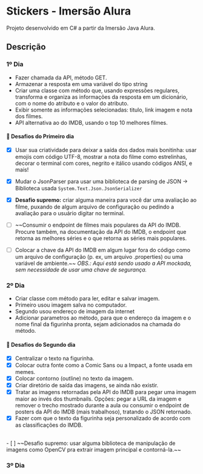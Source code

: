 # Stickers - Imersão Alura

Projeto desenvolvido em C# a partir da Imersão Java Alura.

## Descrição

### 1º Dia

- Fazer chamada da API, método GET.
- Armazenar a resposta em uma variável do tipo string
- Criar uma classe com método que, usando expressões regulares, transforma e organiza as informações da resposta em um dicionário, com o nome do atributo e o valor do atributo.
- Exibir somente as informações selecionadas: titulo, link imagem e nota dos filmes.
- API alternativa ao do IMDB, usando o top 10 melhores filmes.

#### 🚀 Desafios do Primeiro dia
- [x] Usar sua criatividade para deixar a saída dos dados mais bonitinha: usar emojis com código UTF-8, mostrar a nota do filme como estrelinhas, decorar o terminal com cores, negrito e itálico usando códigos ANSI, e mais!
- [x] Mudar o JsonParser para usar uma biblioteca de parsing de JSON -> Biblioteca usada `System.Text.Json.JsonSerializer`
- [x] **Desafio supremo:** criar alguma maneira para você dar uma avaliação ao filme, puxando de algum arquivo de configuração ou pedindo a avaliação para o usuário digitar no terminal.

- [ ] ~~Consumir o endpoint de filmes mais populares da API do IMDB. Procure também, na documentação da API do IMDB, o endpoint que retorna as melhores séries e o que retorna as séries mais populares.
- [ ] Colocar a chave da API do IMDB em algum lugar fora do código como um arquivo de configuração (p. ex, um arquivo .properties) ou uma variável de ambiente.~~
*OBS.: Aqui está sendo usado a API mockada, sem necessidade de usar uma chave de segurança.*

### 2º Dia

- Criar classe com método para ler, editar e salvar imagem.
- Primeiro usou imagem salva no computador.
- Segundo usou endereço de imagem da internet
- Adicionar parametros ao método, para que o endereço da imagem e o nome final da figurinha pronta, sejam adicionados na chamada do método.

#### 🚀 Desafios do Segundo dia
- [x] Centralizar o texto na figurinha.
- [x] Colocar outra fonte como a Comic Sans ou a Impact, a fonte usada em memes.
- [x] Colocar contorno (outline) no texto da imagem.
- [x] Criar diretório de saída das imagens, se ainda não existir.
- [x] Tratar as imagens retornadas pela API do IMDB para pegar uma imagem maior ao invés dos thumbnails. Opções: pegar a URL da imagem e remover o trecho mostrado durante a aula ou consumir o endpoint de posters da API do IMDB (mais trabalhoso), tratando o JSON retornado.
- [x] Fazer com que o texto da figurinha seja personalizado de acordo com as classificações do IMDB.  
 <br/>  
- [ ] ~~Desafio supremo: usar alguma biblioteca de manipulação de imagens como OpenCV pra extrair imagem principal e contorná-la.~~  

### 3º Dia